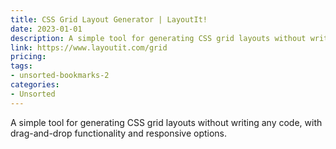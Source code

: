 ```yaml
---
title: CSS Grid Layout Generator | LayoutIt!
date: 2023-01-01
description: A simple tool for generating CSS grid layouts without writing any code, with drag-and-drop functionality and responsive options.
link: https://www.layoutit.com/grid
pricing: 
tags: 
- unsorted-bookmarks-2 
categories: 
- Unsorted 
---
```


A simple tool for generating CSS grid layouts without writing any code, with drag-and-drop functionality and responsive options.